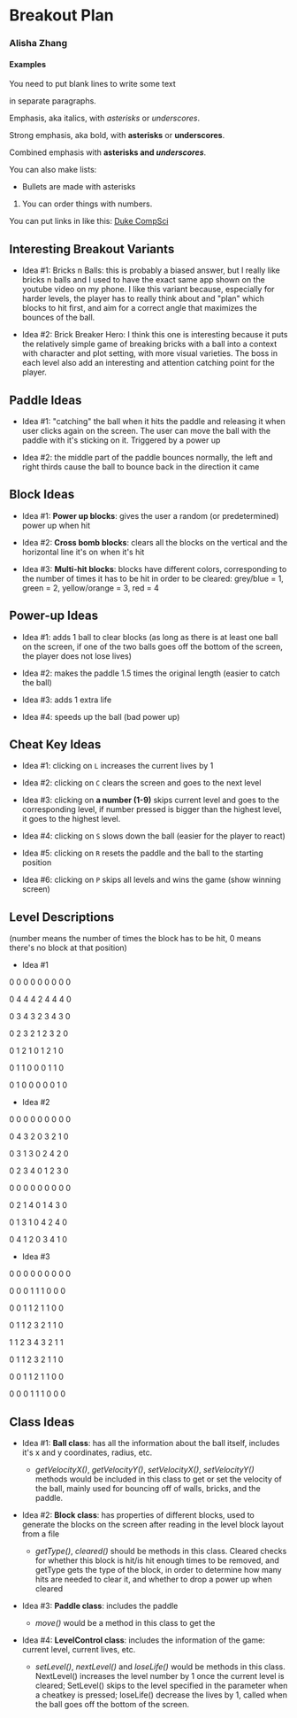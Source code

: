 # Breakout Plan
### Alisha Zhang

#### Examples

You need to put blank lines to write some text

in separate paragraphs.


Emphasis, aka italics, with *asterisks* or _underscores_.

Strong emphasis, aka bold, with **asterisks** or __underscores__.

Combined emphasis with **asterisks and _underscores_**.


You can also make lists:
* Bullets are made with asterisks
1. You can order things with numbers.


You can put links in like this: [Duke CompSci](https://www.cs.duke.edu)



## Interesting Breakout Variants

 * Idea #1: Bricks n Balls: this is probably a biased answer, but I really like bricks n balls and I used to have the exact same app shown on the youtube video on my phone. I like this variant because, especially for harder levels, the player has to really think about and "plan" which blocks to hit first, and aim for a correct angle that maximizes the bounces of the ball.

 * Idea #2: Brick Breaker Hero: I think this one is interesting because it puts the relatively simple game of breaking bricks with a ball into a context with character and plot setting, with more visual varieties. The boss in each level also add an interesting and attention catching point for the player.


## Paddle Ideas

 * Idea #1: "catching" the ball when it hits the paddle and releasing it when user clicks again on the screen. The user can move the ball with the paddle with it's sticking on it. Triggered by a power up

 * Idea #2: the middle part of the paddle bounces normally, the left and right thirds cause the ball to bounce back in the direction it came


## Block Ideas

 * Idea #1: __Power up blocks__: gives the user a random (or predetermined) power up when hit 

 * Idea #2: __Cross bomb blocks__: clears all the blocks on the vertical and the horizontal line it's on when it's hit

 * Idea #3: __Multi-hit blocks__: blocks have different colors, corresponding to the number of times it has to be hit in order to be cleared: grey/blue = 1, green = 2, yellow/orange = 3, red = 4 


## Power-up Ideas

 * Idea #1: adds 1 ball to clear blocks (as long as there is at least one ball on the screen, if one of the two balls goes off the bottom of the screen, the player does not lose lives)

 * Idea #2: makes the paddle 1.5 times the original length (easier to catch the ball)

 * Idea #3: adds 1 extra life
 
 * Idea #4: speeds up the ball (bad power up)


## Cheat Key Ideas

 * Idea #1: clicking on ```L``` increases the current lives by 1

 * Idea #2: clicking on ```C``` clears the screen and goes to the next level

 * Idea #3: clicking on __a number (1-9)__ skips current level and goes to the corresponding level, if number pressed is bigger than the highest level, it goes to the highest level.

 * Idea #4: clicking on ```S``` slows down the ball (easier for the player to react)

 * Idea #5: clicking on ```R``` resets the paddle and the ball to the starting position

 * Idea #6: clicking on ```P``` skips all levels and wins the game (show winning screen)

## Level Descriptions

(number means the number of times the block has to be hit, 0 means there's no block at that position)

 * Idea #1

0 0 0 0 0 0 0 0 0

0 4 4 4 2 4 4 4 0

0 3 4 3 2 3 4 3 0

0 2 3 2 1 2 3 2 0 

0 1 2 1 0 1 2 1 0

0 1 1 0 0 0 1 1 0

0 1 0 0 0 0 0 1 0 

 * Idea #2

0 0 0 0 0 0 0 0 0

0 4 3 2 0 3 2 1 0

0 3 1 3 0 2 4 2 0

0 2 3 4 0 1 2 3 0

0 0 0 0 0 0 0 0 0

0 2 1 4 0 1 4 3 0

0 1 3 1 0 4 2 4 0

0 4 1 2 0 3 4 1 0


 * Idea #3

0 0 0 0 0 0 0 0 0

0 0 0 1 1 1 0 0 0

0 0 1 1 2 1 1 0 0

0 1 1 2 3 2 1 1 0

1 1 2 3 4 3 2 1 1

0 1 1 2 3 2 1 1 0

0 0 1 1 2 1 1 0 0

0 0 0 1 1 1 0 0 0


## Class Ideas

 * Idea #1: __Ball class__: has all the information about the ball itself, includes it's x and y coordinates, radius, etc.
   * _getVelocityX()_, _getVelocityY()_, _setVelocityX()_, _setVelocityY()_ methods would be included in this class to get or set the velocity of the ball, mainly used for bouncing off of walls, bricks, and the paddle.

 * Idea #2: __Block class__: has properties of different blocks, used to generate the blocks on the screen after reading in the level block layout from a file
   * _getType()_, _cleared()_ should be methods in this class. Cleared checks for whether this block is hit/is hit enough times to be removed, and getType gets the type of the block, in order to determine how many hits are needed to clear it, and whether to drop a power up when cleared

 * Idea #3: __Paddle class__: includes the paddle
   * _move()_ would be a method in this class to get the 

 * Idea #4: __LevelControl class__: includes the information of the game: current level, current lives, etc.
   * _setLevel()_, _nextLevel()_ and _loseLife()_ would be methods in this class. NextLevel() increases the level number by 1 once the current level is cleared; SetLevel() skips to the level specified in the parameter when a cheatkey is pressed; loseLife() decrease the lives by 1, called when the ball goes off the bottom of the screen.


